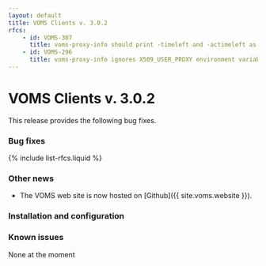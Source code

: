 ```yaml
---
layout: default
title: VOMS Clients v. 3.0.2
rfcs:
    - id: VOMS-307
      title: voms-proxy-info should print -timeleft and -actimeleft as number of seconds
    - id: VOMS-296
      title: voms-proxy-info ignores X509_USER_PROXY environment variable
---
```


# VOMS Clients v. 3.0.2 

This release provides the following bug fixes.

### Bug fixes

{% include list-rfcs.liquid %}

### Other news

* The VOMS web site is now hosted on [Github]({{ site.voms.website }}).

### Installation and configuration

### Known issues

None at the moment



